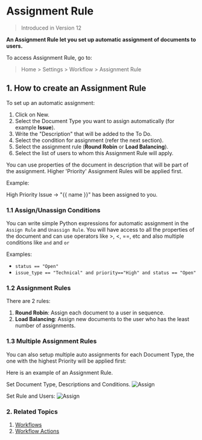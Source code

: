 <!-- add-breadcrumbs -->

# Assignment Rule

> Introduced in Version 12

**An Assignment Rule let you set up automatic assignment of documents to users.**

To access Assignment Rule, go to:
> Home > Settings > Workflow > Assignment Rule

## 1. How to create an Assignment Rule
To set up an automatic assignment:

1. Click on New.
1. Select the Document Type you want to assign automatically (for example **Issue**).
1. Write the "Description" that will be added to the To Do.
1. Select the condition for assignment (refer the next section).
1. Select the assignment rule (**Round Robin** or **Load Balancing**).
1. Select the list of users to whom this Assignment Rule will apply.


You can use properties of the document in description that will be part of the assignment. Higher 'Priority' Assignment Rules will be applied first.

Example:

High Priority Issue -> "{{ name }}" has been assigned to you.

### 1.1 Assign/Unassign Conditions

You can write simple Python expressions for automatic assignment in the `Assign Rule` and `Unassign Rule`. You will have access to all the properties of the document and can use operators like >, <, ==, etc and also multiple conditions like `and` and `or`

Examples:

- `status == "Open"`
- `issue_type == "Technical" and priority=="High" and status == "Open"`

### 1.2 Assignment Rules

There are 2 rules:

1. **Round Robin**: Assign each document to a user in sequence.
2. **Load Balancing**: Assign new documents to the user who has the least number of assignments.

### 1.3 Multiple Assignment Rules

You can also setup multiple auto assignments for each Document Type, the one with the highest Priority will be applied first:

Here is an example of an Assignment Rule.

Set Document Type, Descriptions and Conditions.
<img class="screenshot" alt="Assign" src="{{docs_base_url}}/assets/img/setup/automation/auto-assign-1.png">


Set Rule and Users:
<img class="screenshot" alt="Assign" src="{{docs_base_url}}/assets/img/setup/automation/auto-assign-2.png">

### 2. Related Topics
1. [Workflows](/docs/user/manual/en/setting-up/workflows)
1. [Workflow Actions](/docs/user/manual/en/setting-up/workflow-actions)
